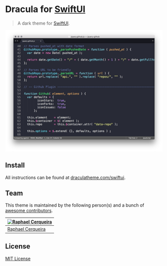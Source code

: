 # Dracula for [SwiftUI](https://developer.apple.com/xcode/swiftui/)

> A dark theme for [SwiftUI](https://developer.apple.com/xcode/swiftui/).

![Screenshot](./screenshot.png)

## Install

All instructions can be found at [draculatheme.com/swiftui](https://draculatheme.com/swiftui).

## Team

This theme is maintained by the following person(s) and a bunch of [awesome contributors](https://github.com/dracula/template/graphs/contributors).

[![Raphael Cerqueira](https://github.com/rphlfc.png?size=100)](https://github.com/rphlfc) |
--- |
[Raphael Cerqueira](https://github.com/rphlfc) |

## License

[MIT License](./LICENSE)
